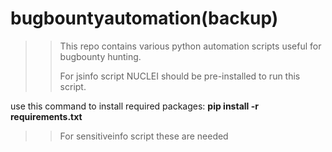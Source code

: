 # bugbountyautomation(backup)

>>This repo contains various python automation scripts useful for bugbounty hunting.
>>
>>For jsinfo script
NUCLEI should be pre-installed to run this script.

use this command to install required packages: 
**pip install -r requirements.txt**

>>For sensitiveinfo script these are needed

